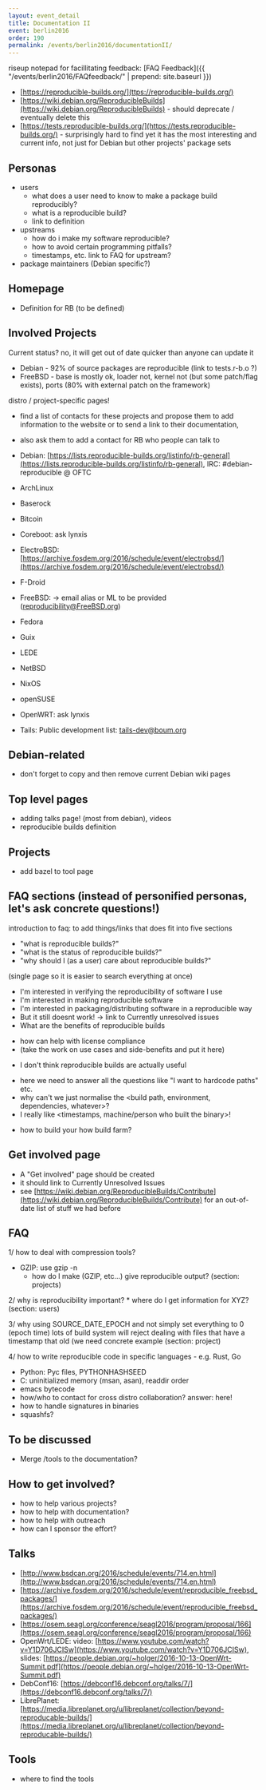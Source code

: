 ```yaml
---
layout: event_detail
title: Documentation II
event: berlin2016
order: 190
permalink: /events/berlin2016/documentationII/
---
```


riseup notepad for facillitating feedback: 
    [FAQ Feedback]({{ "/events/berlin2016/FAQfeedback/" | prepend: site.baseurl }})


* [https://reproducible-builds.org/](ttps://reproducible-builds.org/)
* [https://wiki.debian.org/ReproducibleBuilds](https://wiki.debian.org/ReproducibleBuilds)  - should deprecate / eventually delete this
* [https://tests.reproducible-builds.org/](https://tests.reproducible-builds.org/) - surprisingly hard to find yet it has the most interesting and current info, not just for Debian but other projects' package sets

Personas
--------
* users
  - what does a user need to know to make a package build reproducibly?
  - what is a reproducible build?
  - link to definition
* upstreams
  - how do i make my software reproducible?
  - how to avoid certain programming pitfalls?
  - timestamps, etc. link to FAQ for upstream?
* package maintainers (Debian specific?)

Homepage
--------
   * Definition for RB (to be defined)

Involved Projects
-----------------

Current status?  no, it will get out of date quicker than anyone can update it

  * Debian - 92% of source packages are reproducible (link to tests.r-b.o ?)
  * FreeBSD - base is mostly ok, loader not, kernel not (but some patch/flag exists), ports (80% with external patch on the framework)

distro / project-specific pages!

  * find a list of contacts for these projects and propose them to add information to the website or to send a link to their documentation,
  *  also ask them to add a contact for RB who people can talk to

  * Debian:  [https://lists.reproducible-builds.org/listinfo/rb-general](https://lists.reproducible-builds.org/listinfo/rb-general), IRC: #debian-reproducible @ OFTC
  * ArchLinux
  * Baserock
  * Bitcoin
  * Coreboot: ask lynxis
  * ElectroBSD: [https://archive.fosdem.org/2016/schedule/event/electrobsd/](https://archive.fosdem.org/2016/schedule/event/electrobsd/)
  * F-Droid
  * FreeBSD: -> email alias or ML to be provided (reproducibility@FreeBSD.org)
  * Fedora
  * Guix
  * LEDE
  * NetBSD
  * NixOS
  * openSUSE
  * OpenWRT: ask lynxis
  * Tails: Public development list: tails-dev@boum.org

Debian-related
--------------
 * don't forget to copy and then remove current Debian wiki pages
 
Top level pages
---------------
 * adding talks page! (most from debian), videos
 * reproducible builds definition

  
Projects
--------

  * add bazel to tool page

FAQ sections (instead of personified personas, let's ask concrete questions!)
------------
introduction to faq: to add things/links that does fit into five sections

 * "what is reproducible builds?"
 * "what is the status of reproducible builds?"
 * "why should I (as a user) care about reproducible builds?"

(single page so it is easier to search everything at once)

 * I'm interested in verifying the reproducibility of software I use
 * I'm interested in making reproducible software
 * I'm interested in packaging/distributing software in a reproducible way
 * But it still doesnt work! -> link to Currently unresolved issues
 * What are the benefits of reproducible builds
  - how can help with license compliance
  - (take the work on use cases and side-benefits and put it here)
 * I don't think reproducible builds are actually useful
  - here we need to answer all the questions like "I want to hardcode paths" etc.
  - why can't we just normalise the <build path, environment, dependencies, whatever>?
  - I really like <timestamps, machine/person who built the binary>!
 * how to build your how build farm?


Get involved page
-----------------
 * A "Get involved" page should be created
 * it should link to Currently Unresolved Issues
 * see [https://wiki.debian.org/ReproducibleBuilds/Contribute](https://wiki.debian.org/ReproducibleBuilds/Contribute) for an out-of-date list of stuff we had before

FAQ
---
1/ how to deal with compression tools?
  * GZIP: use gzip -n
	* how do I make (GZIP, etc...) give reproducible output?
    (section: projects)

2/ why is reproducibility important?
	* where do I get information for XYZ?
	  (section: users)
	
3/ why using SOURCE_DATE_EPOCH and not simply set everything to 0 (epoch time)
  lots of build system will reject dealing with files that have a timestamp that old (we need concrete example
  (section: project)
 
4/ how to write reproducible code in specific languages - e.g. Rust, Go

* Python: Pyc files, PYTHONHASHSEED
* C: uninitialized memory (msan, asan), readdir order
* emacs bytecode
* how/who to contact for cross distro collaboration? answer: here!
* how to handle signatures in binaries
* squashfs?

To be discussed
---------------
* Merge /tools to the documentation?

How to get involved?
-----------
* how to help various projects?
* how to help with documentation?
* how to help with outreach
* how can I sponsor the effort?


Talks
-----
 * [http://www.bsdcan.org/2016/schedule/events/714.en.html](http://www.bsdcan.org/2016/schedule/events/714.en.html)
 * [https://archive.fosdem.org/2016/schedule/event/reproducible_freebsd_packages/](https://archive.fosdem.org/2016/schedule/event/reproducible_freebsd_packages/)
 * [https://osem.seagl.org/conference/seagl2016/program/proposal/166](https://osem.seagl.org/conference/seagl2016/program/proposal/166)
 * OpenWrt/LEDE: video: [https://www.youtube.com/watch?v=Y1D706JCISw](https://www.youtube.com/watch?v=Y1D706JCISw), slides: [https://people.debian.org/~holger/2016-10-13-OpenWrt-Summit.pdf](https://people.debian.org/~holger/2016-10-13-OpenWrt-Summit.pdf)
 * DebConf16: [https://debconf16.debconf.org/talks/7/](https://debconf16.debconf.org/talks/7/)
 * LibrePlanet: [https://media.libreplanet.org/u/libreplanet/collection/beyond-reproducable-builds/](https://media.libreplanet.org/u/libreplanet/collection/beyond-reproducable-builds/)


Tools
------
* where to find the tools


